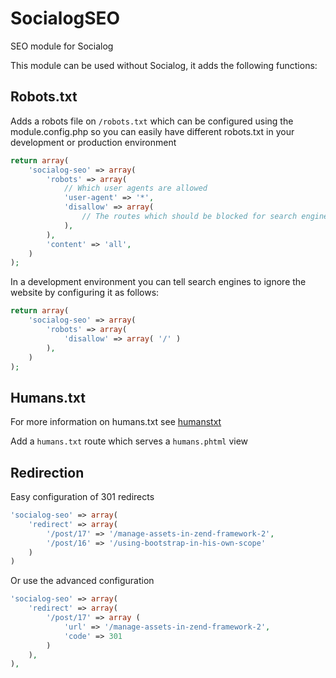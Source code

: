 SocialogSEO
===========

SEO module for Socialog

This module can be used without Socialog, it adds the following functions:

## Robots.txt

Adds a robots file on `/robots.txt` which can be configured using the module.config.php
so you can easily have different robots.txt in your development or production environment

```php
return array(
    'socialog-seo' => array(
        'robots' => array(
            // Which user agents are allowed
            'user-agent' => '*',
            'disallow' => array(
                // The routes which should be blocked for search engines
            ),
        ),
        'content' => 'all',
    )
);
```

In a development environment you can tell search engines to ignore the website by configuring it as follows:

```php
return array(
    'socialog-seo' => array(
        'robots' => array(
            'disallow' => array( '/' )
        ),
    )
);
```

## Humans.txt

For more information on humans.txt see [humanstxt](http://humanstxt.org/)

Add a `humans.txt` route which serves a `humans.phtml` view

## Redirection

Easy configuration of 301 redirects

```php
'socialog-seo' => array(
    'redirect' => array(
        '/post/17' => '/manage-assets-in-zend-framework-2',
        '/post/16' => '/using-bootstrap-in-his-own-scope'
    )
)
```

Or use the advanced configuration


```php
'socialog-seo' => array(
    'redirect' => array(
        '/post/17' => array (
            'url' => '/manage-assets-in-zend-framework-2',
            'code' => 301
        )
    ),
),
```
